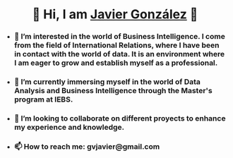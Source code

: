 <div align="center">
<h1 align="center"> 👋  Hi, I am <a href="https://www.linkedin.com/in/javier-gonz%C3%A1lez-valle-2350b022a/">Javier González</a> 👋</h1>
</div>


- <h3> 👀 I’m interested in the world of Business Intelligence. I come from the field of International Relations, where I have been in contact with the world of data.  It is an environment where I am eager to grow and establish myself as a professional. </h3>
- <h3> 🌱 I’m currently immersing myself in the world of Data Analysis and Business Intelligence through the Master's program at IEBS. </h3>
- <h3> 💞️  I’m looking to collaborate on different proyects to enhance my experience and knowledge. </h3>
- <h3> 📫 How to reach me: gvjavier@gmail.com  </h3>
</div>

<!---
Javier-Gonzalez-Valle/Javier-Gonzalez-Valle is a ✨ special ✨ repository because its `README.md` (this file) appears on your GitHub profile.
You can click the Preview link to take a look at your changes.
--->
